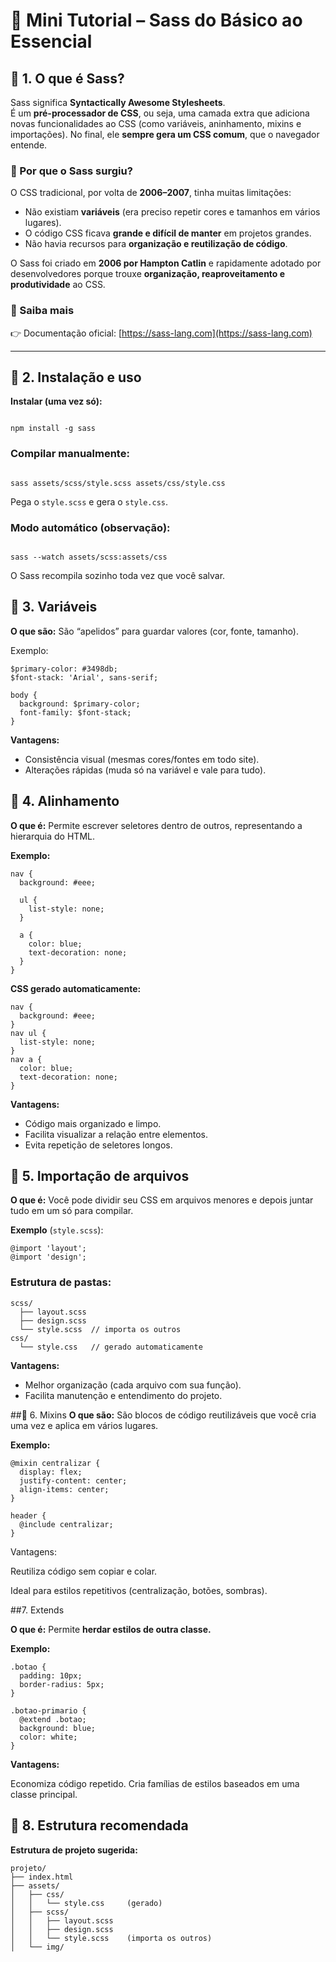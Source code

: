 # 🎨 Mini Tutorial – Sass do Básico ao Essencial

## 🔹 1. O que é Sass?
Sass significa **Syntactically Awesome Stylesheets**.  
É um **pré-processador de CSS**, ou seja, uma camada extra que adiciona novas funcionalidades ao CSS (como variáveis, aninhamento, mixins e importações). No final, ele **sempre gera um CSS comum**, que o navegador entende.  

### 📌 Por que o Sass surgiu?
O CSS tradicional, por volta de **2006–2007**, tinha muitas limitações:  
- Não existiam **variáveis** (era preciso repetir cores e tamanhos em vários lugares).  
- O código CSS ficava **grande e difícil de manter** em projetos grandes.  
- Não havia recursos para **organização e reutilização de código**.  

O Sass foi criado em **2006 por Hampton Catlin** e rapidamente adotado por desenvolvedores porque trouxe **organização, reaproveitamento e produtividade** ao CSS.  

### 🔗 Saiba mais
👉 Documentação oficial: [https://sass-lang.com](https://sass-lang.com)  

 

---

## 🔹 2. Instalação e uso

**Instalar (uma vez só):**
```

npm install -g sass

```
### Compilar manualmente:
```

sass assets/scss/style.scss assets/css/style.css

```
Pega o `style.scss` e gera o `style.css`.

### Modo automático (observação):
```

sass --watch assets/scss:assets/css

```
O Sass recompila sozinho toda vez que você salvar.

## 🔹 3. Variáveis

**O que são:**
São “apelidos” para guardar valores (cor, fonte, tamanho).

Exemplo:
```
$primary-color: #3498db;
$font-stack: 'Arial', sans-serif;

body {
  background: $primary-color;
  font-family: $font-stack;
}

```
**Vantagens:**
- Consistência visual (mesmas cores/fontes em todo site).
- Alterações rápidas (muda só na variável e vale para tudo).

## 🔹 4. Alinhamento
**O que é:**
Permite escrever seletores dentro de outros, representando a hierarquia do HTML.

**Exemplo:**
```
nav {
  background: #eee;

  ul {
    list-style: none;
  }

  a {
    color: blue;
    text-decoration: none;
  }
}
```
**CSS gerado automaticamente:**
```
nav {
  background: #eee;
}
nav ul {
  list-style: none;
}
nav a {
  color: blue;
  text-decoration: none;
}
```
**Vantagens:**

- Código mais organizado e limpo.
- Facilita visualizar a relação entre elementos.
- Evita repetição de seletores longos.

## 🔹 5. Importação de arquivos

**O que é:**
Você pode dividir seu CSS em arquivos menores e depois juntar tudo em um só para compilar.

**Exemplo** (`style.scss`):
```
@import 'layout';
@import 'design';
```
### Estrutura de pastas:
```
scss/
  ├── layout.scss
  ├── design.scss
  └── style.scss  // importa os outros
css/
  └── style.css   // gerado automaticamente
```
**Vantagens:**

- Melhor organização (cada arquivo com sua função).
- Facilita manutenção e entendimento do projeto.

##🔹 6. Mixins
**O que são:**
São blocos de código reutilizáveis que você cria uma vez e aplica em vários lugares.

**Exemplo:**
```
@mixin centralizar {
  display: flex;
  justify-content: center;
  align-items: center;
}

header {
  @include centralizar;
}
```
Vantagens:

Reutiliza código sem copiar e colar.

Ideal para estilos repetitivos (centralização, botões, sombras).

##7. Extends

**O que é:**
Permite **herdar estilos de outra classe.**

**Exemplo:**
```
.botao {
  padding: 10px;
  border-radius: 5px;
}

.botao-primario {
  @extend .botao;
  background: blue;
  color: white;
}
```
**Vantagens:**

Economiza código repetido.
Cria famílias de estilos baseados em uma classe principal.

## 🔹 8. Estrutura recomendada

**Estrutura de projeto sugerida:**
```
projeto/
├── index.html
├── assets/
│   ├── css/
│   │   └── style.css     (gerado)
│   ├── scss/
│   │   ├── layout.scss
│   │   ├── design.scss
│   │   └── style.scss    (importa os outros)
│   └── img/
```
